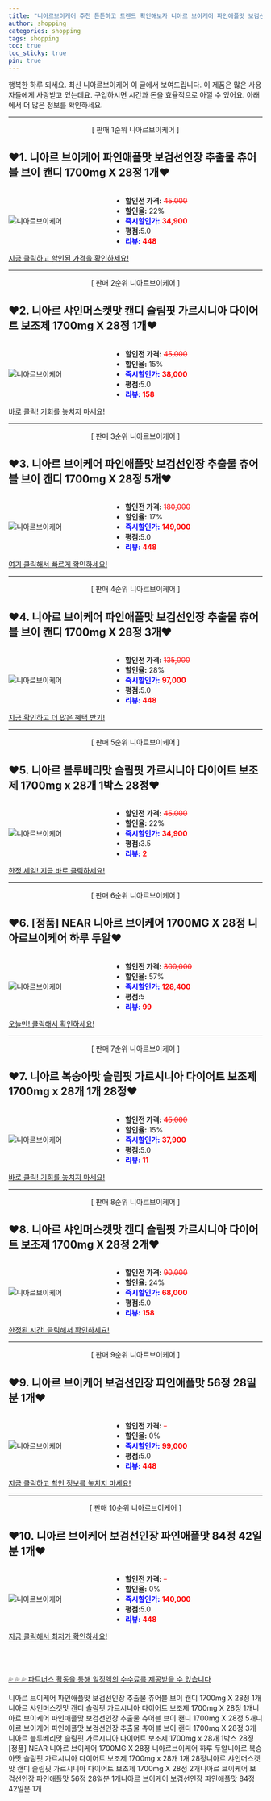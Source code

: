 ```yaml
---
title: "니아르브이케어 추천 튼튼하고 트렌드 확인해보자 니아르 브이케어 파인애플맛 보검선인장 추출물"
author: shopping
categories: shopping
tags: shopping
toc: true
toc_sticky: true
pin: true
---
```

행복한 하루 되세요. 최신 니아르브이케어 이 글에서 보여드립니다. 이 제품은 많은 사용자들에게 사랑받고 있는데요. 구입하시면 시간과 돈을 효율적으로 아낄 수 있어요. 아래에서 더 많은 정보를 확인하세요.

---
<p class="toplist" style="margin: 0 auto; display: block; width: fit-content;">[ 판매 1순위 니아르브이케어 ]</p>

<h2><strong>❤️1. 니아르 브이케어 파인애플맛 보검선인장 추출물 츄어블 브이 캔디 1700mg X 28정 1개❤️</strong></h2>

<div style="display: flex; align-items: center;">
    <div style="flex: 0.4;">
        <img src="https://thumbnail10.coupangcdn.com/thumbnails/remote/230x230ex/image/vendor_inventory/38ca/23727483f0f777e47495d4d20f472d145395739077daadebb61c47f49ec3.png" alt="니아르브이케어" style="max-width: 100%;">
    </div>
    <div style="flex: 0.6; margin-left: 10px;">
        <ul>
            <li><strong>할인전 가격:</strong> <del style="color: red;">45,000</del></li>
            <li><strong>할인율:</strong> 22%</li>
            <li><span style='color:blue'><strong>즉시할인가:</strong></span> <span style='color:red'><strong>34,900</strong></span></li>
            <li><strong>평점:</strong>5.0</li>
            <li><span style='color:blue'><strong>리뷰:</strong></span> <span style='color:red'><strong>448</strong></span></li>
        </ul>
    </div>
</div>
<div class="center">
    <a href="https://selin100587.github.io?lptag=AF9450613&subid=githubio&pageKey=7644393650&traceid=V0-153&itemId=20322192216&vendorItemId=90174565229" class="myButton">
        지금 클릭하고 할인된 가격을 확인하세요!
    </a>
</div>


---
<p class="toplist" style="margin: 0 auto; display: block; width: fit-content;">[ 판매 2순위 니아르브이케어 ]</p>

<h2><strong>❤️2. 니아르 샤인머스켓맛 캔디 슬림핏 가르시니아 다이어트 보조제 1700mg X 28정 1개❤️</strong></h2>

<div style="display: flex; align-items: center;">
    <div style="flex: 0.4;">
        <img src="https://thumbnail7.coupangcdn.com/thumbnails/remote/230x230ex/image/vendor_inventory/2784/552fa43cd7a7c2332df2851375876a4cf5aca148ee97b5148a49b8f72d98.png" alt="니아르브이케어" style="max-width: 100%;">
    </div>
    <div style="flex: 0.6; margin-left: 10px;">
        <ul>
            <li><strong>할인전 가격:</strong> <del style="color: red;">45,000</del></li>
            <li><strong>할인율:</strong> 15%</li>
            <li><span style='color:blue'><strong>즉시할인가:</strong></span> <span style='color:red'><strong>38,000</strong></span></li>
            <li><strong>평점:</strong>5.0</li>
            <li><span style='color:blue'><strong>리뷰:</strong></span> <span style='color:red'><strong>158</strong></span></li>
        </ul>
    </div>
</div>
<div class="center">
    <a href="https://selin100587.github.io?lptag=AF9450613&subid=githubio&pageKey=7644393718&traceid=V0-153&itemId=20322192573&vendorItemId=90174555311" class="myButton">
        바로 클릭! 기회를 놓치지 마세요!
    </a>
</div>


---
<p class="toplist" style="margin: 0 auto; display: block; width: fit-content;">[ 판매 3순위 니아르브이케어 ]</p>

<h2><strong>❤️3. 니아르 브이케어 파인애플맛 보검선인장 추출물 츄어블 브이 캔디 1700mg X 28정 5개❤️</strong></h2>

<div style="display: flex; align-items: center;">
    <div style="flex: 0.4;">
        <img src="https://thumbnail10.coupangcdn.com/thumbnails/remote/230x230ex/image/vendor_inventory/38ca/23727483f0f777e47495d4d20f472d145395739077daadebb61c47f49ec3.png" alt="니아르브이케어" style="max-width: 100%;">
    </div>
    <div style="flex: 0.6; margin-left: 10px;">
        <ul>
            <li><strong>할인전 가격:</strong> <del style="color: red;">180,000</del></li>
            <li><strong>할인율:</strong> 17%</li>
            <li><span style='color:blue'><strong>즉시할인가:</strong></span> <span style='color:red'><strong>149,000</strong></span></li>
            <li><strong>평점:</strong>5.0</li>
            <li><span style='color:blue'><strong>리뷰:</strong></span> <span style='color:red'><strong>448</strong></span></li>
        </ul>
    </div>
</div>
<div class="center">
    <a href="https://selin100587.github.io?lptag=AF9450613&subid=githubio&pageKey=7644393650&traceid=V0-153&itemId=20322192217&vendorItemId=89820496782" class="myButton">
        여기 클릭해서 빠르게 확인하세요!
    </a>
</div>


---
<p class="toplist" style="margin: 0 auto; display: block; width: fit-content;">[ 판매 4순위 니아르브이케어 ]</p>

<h2><strong>❤️4. 니아르 브이케어 파인애플맛 보검선인장 추출물 츄어블 브이 캔디 1700mg X 28정 3개❤️</strong></h2>

<div style="display: flex; align-items: center;">
    <div style="flex: 0.4;">
        <img src="https://thumbnail10.coupangcdn.com/thumbnails/remote/230x230ex/image/vendor_inventory/38ca/23727483f0f777e47495d4d20f472d145395739077daadebb61c47f49ec3.png" alt="니아르브이케어" style="max-width: 100%;">
    </div>
    <div style="flex: 0.6; margin-left: 10px;">
        <ul>
            <li><strong>할인전 가격:</strong> <del style="color: red;">135,000</del></li>
            <li><strong>할인율:</strong> 28%</li>
            <li><span style='color:blue'><strong>즉시할인가:</strong></span> <span style='color:red'><strong>97,000</strong></span></li>
            <li><strong>평점:</strong>5.0</li>
            <li><span style='color:blue'><strong>리뷰:</strong></span> <span style='color:red'><strong>448</strong></span></li>
        </ul>
    </div>
</div>
<div class="center">
    <a href="https://selin100587.github.io?lptag=AF9450613&subid=githubio&pageKey=7644393650&traceid=V0-153&itemId=20322192214&vendorItemId=89820496793" class="myButton">
        지금 확인하고 더 많은 혜택 받기!
    </a>
</div>


---
<p class="toplist" style="margin: 0 auto; display: block; width: fit-content;">[ 판매 5순위 니아르브이케어 ]</p>

<h2><strong>❤️5. 니아르 블루베리맛 슬림핏 가르시니아 다이어트 보조제 1700mg x 28개 1박스 28정❤️</strong></h2>

<div style="display: flex; align-items: center;">
    <div style="flex: 0.4;">
        <img src="https://thumbnail7.coupangcdn.com/thumbnails/remote/230x230ex/image/vendor_inventory/0772/58de724b27527a209a8b87d2f0f3974e9a16a02b1bd65df3b3be6dbfa1c1.png" alt="니아르브이케어" style="max-width: 100%;">
    </div>
    <div style="flex: 0.6; margin-left: 10px;">
        <ul>
            <li><strong>할인전 가격:</strong> <del style="color: red;">45,000</del></li>
            <li><strong>할인율:</strong> 22%</li>
            <li><span style='color:blue'><strong>즉시할인가:</strong></span> <span style='color:red'><strong>34,900</strong></span></li>
            <li><strong>평점:</strong>3.5</li>
            <li><span style='color:blue'><strong>리뷰:</strong></span> <span style='color:red'><strong>2</strong></span></li>
        </ul>
    </div>
</div>
<div class="center">
    <a href="https://selin100587.github.io?lptag=AF9450613&subid=githubio&pageKey=8203724424&traceid=V0-153&itemId=22108495260&vendorItemId=89155417182" class="myButton">
        한정 세일! 지금 바로 클릭하세요!
    </a>
</div>


---
<p class="toplist" style="margin: 0 auto; display: block; width: fit-content;">[ 판매 6순위 니아르브이케어 ]</p>

<h2><strong>❤️6. [정품] NEAR 니아르 브이케어 1700MG X 28정 니아르브이케어 하루 두알❤️</strong></h2>

<div style="display: flex; align-items: center;">
    <div style="flex: 0.4;">
        <img src="https://thumbnail6.coupangcdn.com/thumbnails/remote/230x230ex/image/vendor_inventory/f9a5/3c3b38f3c214265f0c70733361617be5968361b4cbbbde5f3d3c611ff99e.png" alt="니아르브이케어" style="max-width: 100%;">
    </div>
    <div style="flex: 0.6; margin-left: 10px;">
        <ul>
            <li><strong>할인전 가격:</strong> <del style="color: red;">300,000</del></li>
            <li><strong>할인율:</strong> 57%</li>
            <li><span style='color:blue'><strong>즉시할인가:</strong></span> <span style='color:red'><strong>128,400</strong></span></li>
            <li><strong>평점:</strong>5</li>
            <li><span style='color:blue'><strong>리뷰:</strong></span> <span style='color:red'><strong>99</strong></span></li>
        </ul>
    </div>
</div>
<div class="center">
    <a href="https://selin100587.github.io?lptag=AF9450613&subid=githubio&pageKey=8204578816&traceid=V0-153&itemId=23736370687&vendorItemId=90352414704" class="myButton">
        오늘만! 클릭해서 확인하세요!
    </a>
</div>


---
<p class="toplist" style="margin: 0 auto; display: block; width: fit-content;">[ 판매 7순위 니아르브이케어 ]</p>

<h2><strong>❤️7. 니아르 복숭아맛 슬림핏 가르시니아 다이어트 보조제 1700mg x 28개 1개 28정❤️</strong></h2>

<div style="display: flex; align-items: center;">
    <div style="flex: 0.4;">
        <img src="https://thumbnail6.coupangcdn.com/thumbnails/remote/230x230ex/image/vendor_inventory/0ce4/d53883cd664e368523476caf8e26511fd788c10dfaf0286e365d71153c4c.png" alt="니아르브이케어" style="max-width: 100%;">
    </div>
    <div style="flex: 0.6; margin-left: 10px;">
        <ul>
            <li><strong>할인전 가격:</strong> <del style="color: red;">45,000</del></li>
            <li><strong>할인율:</strong> 15%</li>
            <li><span style='color:blue'><strong>즉시할인가:</strong></span> <span style='color:red'><strong>37,900</strong></span></li>
            <li><strong>평점:</strong>5.0</li>
            <li><span style='color:blue'><strong>리뷰:</strong></span> <span style='color:red'><strong>11</strong></span></li>
        </ul>
    </div>
</div>
<div class="center">
    <a href="https://selin100587.github.io?lptag=AF9450613&subid=githubio&pageKey=7386194998&traceid=V0-153&itemId=22108596964&vendorItemId=89155518374" class="myButton">
        바로 클릭! 기회를 놓치지 마세요!
    </a>
</div>


---
<p class="toplist" style="margin: 0 auto; display: block; width: fit-content;">[ 판매 8순위 니아르브이케어 ]</p>

<h2><strong>❤️8. 니아르 샤인머스켓맛 캔디 슬림핏 가르시니아 다이어트 보조제 1700mg X 28정 2개❤️</strong></h2>

<div style="display: flex; align-items: center;">
    <div style="flex: 0.4;">
        <img src="https://thumbnail7.coupangcdn.com/thumbnails/remote/230x230ex/image/vendor_inventory/2784/552fa43cd7a7c2332df2851375876a4cf5aca148ee97b5148a49b8f72d98.png" alt="니아르브이케어" style="max-width: 100%;">
    </div>
    <div style="flex: 0.6; margin-left: 10px;">
        <ul>
            <li><strong>할인전 가격:</strong> <del style="color: red;">90,000</del></li>
            <li><strong>할인율:</strong> 24%</li>
            <li><span style='color:blue'><strong>즉시할인가:</strong></span> <span style='color:red'><strong>68,000</strong></span></li>
            <li><strong>평점:</strong>5.0</li>
            <li><span style='color:blue'><strong>리뷰:</strong></span> <span style='color:red'><strong>158</strong></span></li>
        </ul>
    </div>
</div>
<div class="center">
    <a href="https://selin100587.github.io?lptag=AF9450613&subid=githubio&pageKey=7644393718&traceid=V0-153&itemId=20322192574&vendorItemId=89866394657" class="myButton">
        한정된 시간! 클릭해서 확인하세요!
    </a>
</div>


---
<p class="toplist" style="margin: 0 auto; display: block; width: fit-content;">[ 판매 9순위 니아르브이케어 ]</p>

<h2><strong>❤️9. 니아르 브이케어 보검선인장 파인애플맛 56정 28일분 1개❤️</strong></h2>

<div style="display: flex; align-items: center;">
    <div style="flex: 0.4;">
        <img src="https://thumbnail9.coupangcdn.com/thumbnails/remote/230x230ex/image/vendor_inventory/1e35/93736d4e31c86b6a1fe51ae74167f4c800424a8c36e7a1486af4ac644338.jpg" alt="니아르브이케어" style="max-width: 100%;">
    </div>
    <div style="flex: 0.6; margin-left: 10px;">
        <ul>
            <li><strong>할인전 가격:</strong> <del style="color: red;">-</del></li>
            <li><strong>할인율:</strong> 0%</li>
            <li><span style='color:blue'><strong>즉시할인가:</strong></span> <span style='color:red'><strong>99,000</strong></span></li>
            <li><strong>평점:</strong>5.0</li>
            <li><span style='color:blue'><strong>리뷰:</strong></span> <span style='color:red'><strong>448</strong></span></li>
        </ul>
    </div>
</div>
<div class="center">
    <a href="https://selin100587.github.io?lptag=AF9450613&subid=githubio&pageKey=7644393650&traceid=V0-153&itemId=23291722558&vendorItemId=90323939491" class="myButton">
        지금 클릭하고 할인 정보를 놓치지 마세요!
    </a>
</div>


---
<p class="toplist" style="margin: 0 auto; display: block; width: fit-content;">[ 판매 10순위 니아르브이케어 ]</p>

<h2><strong>❤️10. 니아르 브이케어 보검선인장 파인애플맛 84정 42일분 1개❤️</strong></h2>

<div style="display: flex; align-items: center;">
    <div style="flex: 0.4;">
        <img src="https://thumbnail8.coupangcdn.com/thumbnails/remote/230x230ex/image/vendor_inventory/2c4d/4de22c3c418865af5bcd917827d8defbb835db1de2ddcfb6ddc34e0f8236.jpg" alt="니아르브이케어" style="max-width: 100%;">
    </div>
    <div style="flex: 0.6; margin-left: 10px;">
        <ul>
            <li><strong>할인전 가격:</strong> <del style="color: red;">-</del></li>
            <li><strong>할인율:</strong> 0%</li>
            <li><span style='color:blue'><strong>즉시할인가:</strong></span> <span style='color:red'><strong>140,000</strong></span></li>
            <li><strong>평점:</strong>5.0</li>
            <li><span style='color:blue'><strong>리뷰:</strong></span> <span style='color:red'><strong>448</strong></span></li>
        </ul>
    </div>
</div>
<div class="center">
    <a href="https://selin100587.github.io?lptag=AF9450613&subid=githubio&pageKey=7644393650&traceid=V0-153&itemId=23291723476&vendorItemId=90323940266" class="myButton">
        지금 클릭해서 최저가 확인하세요!
    </a>
</div>

<br><br><br>[💦 💦 💦 파트너스 활동을 통해 일정액의 수수료를 제공받을 수 있습니다](https://link.coupang.com/a/bcpT2c)<br><br>니아르 브이케어 파인애플맛 보검선인장 추출물 츄어블 브이 캔디 1700mg X 28정 1개니아르 샤인머스켓맛 캔디 슬림핏 가르시니아 다이어트 보조제 1700mg X 28정 1개니아르 브이케어 파인애플맛 보검선인장 추출물 츄어블 브이 캔디 1700mg X 28정 5개니아르 브이케어 파인애플맛 보검선인장 추출물 츄어블 브이 캔디 1700mg X 28정 3개니아르 블루베리맛 슬림핏 가르시니아 다이어트 보조제 1700mg x 28개 1박스 28정[정품] NEAR 니아르 브이케어 1700MG X 28정 니아르브이케어 하루 두알니아르 복숭아맛 슬림핏 가르시니아 다이어트 보조제 1700mg x 28개 1개 28정니아르 샤인머스켓맛 캔디 슬림핏 가르시니아 다이어트 보조제 1700mg X 28정 2개니아르 브이케어 보검선인장 파인애플맛 56정 28일분 1개니아르 브이케어 보검선인장 파인애플맛 84정 42일분 1개